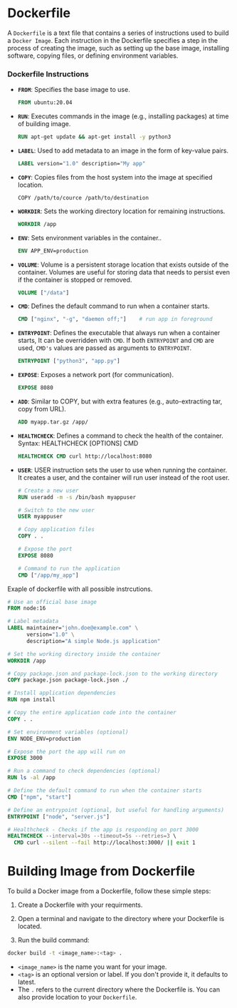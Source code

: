 # Dockerfile

A `Dockerfile` is a text file that contains a series of instructions used to build a `Docker Image`. Each instruction in the Dockerfile specifies a step in the process of creating the image, such as setting up the base image, installing software, copying files, or defining environment variables.

### **Dockerfile Instructions**
- **`FROM`**: Specifies the base image to use.
  ```dockerfile
  FROM ubuntu:20.04
  ```
- **`RUN`**: Executes commands in the image (e.g., installing packages) at time of building image.
  ```dockerfile
  RUN apt-get update && apt-get install -y python3
  ```
- **`LABEL`**: Used to add metadata to an image in the form of key-value pairs.
  ```dockerfile
  LABEL version="1.0" description="My app"
  ```
- **`COPY`**: Copies files from the host system into the image at specified location.
  ```
  COPY /path/to/cource /path/to/destination
  ```
- **`WORKDIR`**: Sets the working directory location for remaining instructions.
  ```dockerfile
  WORKDIR /app
  ```
- **`ENV`**: Sets environment variables in the container..
  ```dockerfile
  ENV APP_ENV=production
  ```
- **`VOLUME`**: Volume is a persistent storage location that exists outside of the container. Volumes are useful for storing data that needs to persist even if the container is stopped or removed.
  ```dockerfile
  VOLUME ["/data"]
  ```
- **`CMD`**: Defines the default command to run when a container starts.
  ```dockerfile
  CMD ["nginx", "-g", "daemon off;"]    # run app in foreground
  ```
- **`ENTRYPOINT`**: Defines the executable that always run when a container starts, It can be overridden with `CMD`. If both `ENTRYPOINT` and `CMD` are used, `CMD's` values are passed as arguments to `ENTRYPOINT`.
  ```dockerfile
  ENTRYPOINT ["python3", "app.py"]
  ```
- **`EXPOSE`**: Exposes a network port (for communication).
  ```dockerfile
  EXPOSE 8080
  ```
- **`ADD`**: Similar to COPY, but with extra features (e.g., auto-extracting tar, copy from URL).
  ```dockerfile
  ADD myapp.tar.gz /app/
  ```
- **`HEALTHCHECK`**: Defines a command to check the health of the container.             
  Syntax: HEALTHCHECK [OPTIONS] CMD <command>
  ```dockerfile
  HEALTHCHECK CMD curl http://localhost:8080
  ```
- **`USER`**: USER instruction sets the user to use when running the container. It creates a user, and the container will run user instead of the root user.
  ```dockerfile
  # Create a new user
  RUN useradd -m -s /bin/bash myappuser

  # Switch to the new user
  USER myappuser

  # Copy application files
  COPY . .

  # Expose the port
  EXPOSE 8080

  # Command to run the application
  CMD ["/app/my_app"]
  ```



Exaple of dockerfile with all possible instrcutions.


```dockerfile
# Use an official base image
FROM node:16

# Label metadata
LABEL maintainer="john.doe@example.com" \
      version="1.0" \
      description="A simple Node.js application"

# Set the working directory inside the container
WORKDIR /app

# Copy package.json and package-lock.json to the working directory
COPY package.json package-lock.json ./

# Install application dependencies
RUN npm install

# Copy the entire application code into the container
COPY . .

# Set environment variables (optional)
ENV NODE_ENV=production

# Expose the port the app will run on
EXPOSE 3000

# Run a command to check dependencies (optional)
RUN ls -al /app

# Define the default command to run when the container starts
CMD ["npm", "start"]

# Define an entrypoint (optional, but useful for handling arguments)
ENTRYPOINT ["node", "server.js"]

# Healthcheck - Checks if the app is responding on port 3000
HEALTHCHECK --interval=30s --timeout=5s --retries=3 \
  CMD curl --silent --fail http://localhost:3000/ || exit 1
```


# Building Image from Dockerfile
To build a Docker image from a Dockerfile, follow these simple steps:

1. Create a Dockerfile with your requirments.

2. Open a terminal and navigate to the directory where your Dockerfile is located.

3. Run the build command:      
```bash
docker build -t <image_name>:<tag> .
```
* `<image_name>` is the name you want for your image.
* `<tag>` is an optional version or label. If you don't provide it, it defaults to latest.
* The `.` refers to the current directory where the Dockerfile is. You can also provide location to your `Dockerfile`.






